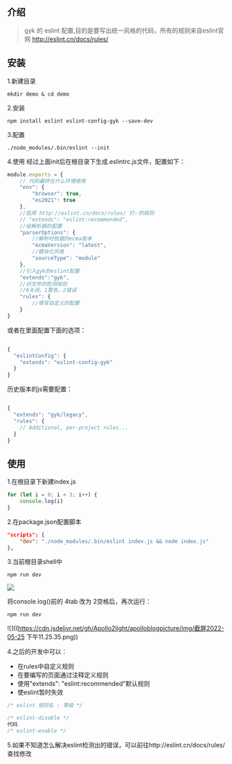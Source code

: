 ## 介绍

>  gyk 的 eslint 配置,目的是要写出统一风格的代码，所有的规则来自eslint官网 http://eslint.cn/docs/rules/


## 安装

1.新建目录
```shell
mkdir demo & cd demo
```

2.安装
```shell
npm install eslint eslint-config-gyk --save-dev
```

3.配置
```shell
./node_modules/.bin/eslint --init

```

4.使用
经过上面init后在根目录下生成.eslintrc.js文件，配置如下：
```javascript
module.exports = {
    // 代码最终在什么环境使用
    "env": {
        "browser": true,
        "es2021": true
    },
    //启用 http://eslint.cn/docs/rules/ 打✅的规则
    // "extends": "eslint:recommended",
    //给解析器的配置
    "parserOptions": {
        //解析时依据的ecma版本
        "ecmaVersion": "latest",
        //模块化风格
        "sourceType": "module"
    },
    //引入gyk的eslint配置
    "extends":"gyk",
    //对文件的检测规则
    //0关闭，1警告，2错误
    "rules": {
        //填写自定义的配置
    }
}

```

或者在里面配置下面的选项：

```javascript

{
  "eslintConfig": {
    "extends": "eslint-config-gyk"
  }
}

```
历史版本的js需要配置：
```javascript

{
  "extends": "gyk/legacy",
  "rules": {
    // Additional, per-project rules...
  }
}
```

## 使用

1.在根目录下新建index.js
```javascript
for (let i = 0; i < 3; i++) {
    console.log(i)
}
```


2.在package.json配置脚本

```json
"scripts": {
    "dev": "./node_modules/.bin/eslint index.js && node index.js"
},
```



3.当前根目录shell中

```shell
npm run dev
```
![](https://cdn.jsdelivr.net/gh/Apollo2light/apolloblogpicture/img/%E6%88%AA%E5%B1%8F2022-05-25%20%E4%B8%8B%E5%8D%8811.23.38.png)


将console.log()前的 4tab 改为 2空格后，再次运行：
```shell
npm run dev
```
![]((https://cdn.jsdelivr.net/gh/Apollo2light/apolloblogpicture/img/截屏2022-05-25 下午11.25.35.png))


4.之后的开发中可以：
- 在rules中自定义规则
- 在要编写的页面通过注释定义规则
- 使用"extends": "eslint:recommended"默认规则
- 使eslint暂时失效

```javascript
/* eslint 规则名 : 等级 */

/* eslint-disable */
代码
/* eslint-enable */
```
5.如果不知道怎么解决eslint检测出的错误，可以前往http://eslint.cn/docs/rules/查找修改
